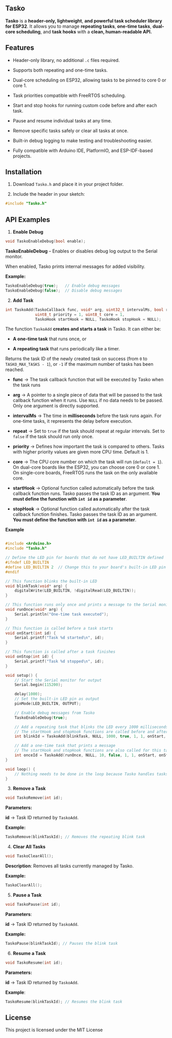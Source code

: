 ## Tasko

**Tasko** is a **header-only, lightweight**, **and powerful task scheduler library for ESP32**. It allows you to manage **repeating tasks**, **one-time tasks**, **dual-core scheduling**, and **task hooks** with a **clean, human-readable API.**

## Features

- Header-only library, no additional `.c` files required.

- Supports both repeating and one-time tasks.

- Dual-core scheduling on ESP32, allowing tasks to be pinned to core 0 or core 1.

- Task priorities compatible with FreeRTOS scheduling.

- Start and stop hooks for running custom code before and after each task.

- Pause and resume individual tasks at any time.

- Remove specific tasks safely or clear all tasks at once.

- Built-in debug logging to make testing and troubleshooting easier.

- Fully compatible with Arduino IDE, PlatformIO, and ESP-IDF-based projects.

## Installation

1. Download `Tasko.h` and place it in your project folder.

2. Include the header in your sketch:
```cpp
#include "Tasko.h"
```

## API Examples
1. **Enable Debug**
```c
void TaskoEnableDebug(bool enable);
```

**TaskoEnableDebug** – Enables or disables debug log output to the Serial monitor.

When enabled, Tasko prints internal messages for added visibility.

**Example:**
```c
TaskoEnableDebug(true);   // Enable debug messages
TaskoEnableDebug(false);  // Disable debug messages
```

2. **Add Task**
```c
int TaskoAdd(TaskoCallback func, void* arg, uint32_t intervalMs, bool repeat,
             uint8_t priority = 1, uint8_t core = 1,
             TaskoHook startHook = NULL, TaskoHook stopHook = NULL);
```


The function `TaskoAdd` **creates and starts a task** in Tasko. It can either be:

- **A one-time task** that runs once, or

- **A repeating task** that runs periodically like a timer.

Returns the task ID of the newly created task on success (from `0` to `TASKO_MAX_TASKS - 1`), or `-1` if the maximum number of tasks has been reached.

- **func** → The task callback function that will be executed by Tasko when the task runs

- **arg** → A pointer to a single piece of data that will be passed to the task callback function when it runs. Use `NULL` if no data needs to be passed. Only one argument is directly supported.

- **intervalMs** → The time in **milliseconds** before the task runs again. For one-time tasks, it represents the delay before execution.

- **repeat** → Set to `true` if the task should repeat at regular intervals. Set to `false` if the task should run only once.

- **priority** → Defines how important the task is compared to others. Tasks with higher priority values are given more CPU time. Default is 1.

- **core** → The CPU core number on which the task will run (`default = 1`). On dual-core boards like the ESP32, you can choose core 0 or core 1. On single-core boards, FreeRTOS runs the task on the only available core.

- **startHook** → Optional function called automatically before the task callback function runs. Tasko passes the task ID as an argument. **You must define the function with `int id` as a parameter**.

- **stopHook** → Optional function called automatically after the task callback function finishes. Tasko passes the task ID as an argument. **You must define the function with `int id` as a parameter**.

**Example**

```c

#include <Arduino.h>
#include "Tasko.h"

// Define the LED pin for boards that do not have LED_BUILTIN defined
#ifndef LED_BUILTIN
#define LED_BUILTIN 2  // Change this to your board's built-in LED pin if necessary
#endif

// This function blinks the built-in LED
void blinkTask(void* arg) {
    digitalWrite(LED_BUILTIN, !digitalRead(LED_BUILTIN));
}

// This function runs only once and prints a message to the Serial monitor
void runOnce(void* arg) {
    Serial.println("One-time task executed");
}

// This function is called before a task starts
void onStart(int id) {
    Serial.printf("Task %d started\n", id);
}

// This function is called after a task finishes
void onStop(int id) {
    Serial.printf("Task %d stopped\n", id);
}

void setup() {
    // Start the Serial monitor for output
    Serial.begin(115200);

    delay(1000);
    // Set the built-in LED pin as output
    pinMode(LED_BUILTIN, OUTPUT);

    // Enable debug messages from Tasko
    TaskoEnableDebug(true);

    // Add a repeating task that blinks the LED every 1000 milliseconds
    // The startHook and stopHook functions are called before and after each execution
    int blinkId = TaskoAdd(blinkTask, NULL, 1000, true, 1, 1, onStart, onStop);

    // Add a one-time task that prints a message
    // The startHook and stopHook functions are also called for this task
    int onceId = TaskoAdd(runOnce, NULL, 10, false, 1, 1, onStart, onStop);
}

void loop() {
    // Nothing needs to be done in the loop because Tasko handles tasks automatically
}


```

3. **Remove a Task**
```c
void TaskoRemove(int id);
```

**Parameters:**

**id** → Task ID returned by `TaskoAdd`.

**Example:**
```c
TaskoRemove(blinkTaskId); // Removes the repeating blink task
```

4. **Clear All Tasks**
```c
void TaskoClearAll();
```

**Description**: Removes all tasks currently managed by Tasko.

**Example:**
```c
TaskoClearAll();
```

5. **Pause a Task**
```c
void TaskoPause(int id);
```

**Parameters**:

**id** → Task ID returned by `TaskoAdd`.

**Example:**
```c
TaskoPause(blinkTaskId); // Pauses the blink task
```

6. **Resume a Task**
```c
void TaskoResume(int id);
```
**Parameters:**

**id** → Task ID returned by `TaskoAdd`.

**Example**:
```c
TaskoResume(blinkTaskId); // Resumes the blink task
```

## License
This project is licensed under the MIT License

